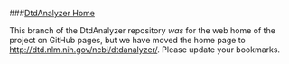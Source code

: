 ###[DtdAnalyzer Home](http://dtd.nlm.nih.gov/ncbi/dtdanalyzer/)

This branch of the DtdAnalyzer repository *was* for the web home of the project
on GitHub pages, but we have moved the home page to http://dtd.nlm.nih.gov/ncbi/dtdanalyzer/. 
Please update your bookmarks.